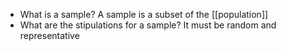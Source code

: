 - What is a sample?
	A sample is a subset of the [[population]]
- What are the stipulations for a sample?
	It must be random and representative